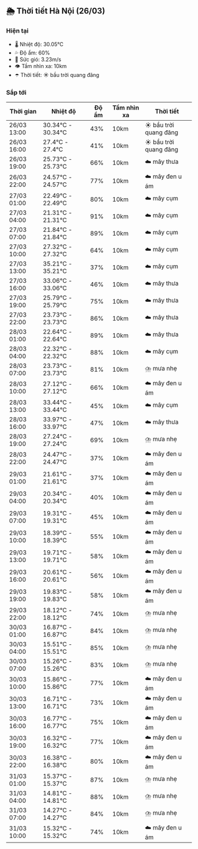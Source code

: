 ## 🌦️ Thời tiết Hà Nội (26/03)

### Hiện tại

- 🌡️ Nhiệt độ: 30.05℃
- 💦 Độ ẩm: 60%
- 💨 Sức gió: 3.23m/s
- 👁️ Tầm nhìn xa: 10km
- ☂️ Thời tiết: ☀️ bầu trời quang đãng

### Sắp tới

| Thời gian | Nhiệt độ | Độ ẩm | Tầm nhìn xa | Thời tiết |
| --- | --- | --- | --- | --- |
| 26/03 13:00 | 30.34℃ - 30.34℃ | 43% | 10km | ☀️ bầu trời quang đãng |
| 26/03 16:00 | 27.4℃ - 27.4℃ | 41% | 10km | ☀️ bầu trời quang đãng |
| 26/03 19:00 | 25.73℃ - 25.73℃ | 66% | 10km | ☁️ mây thưa |
| 26/03 22:00 | 24.57℃ - 24.57℃ | 77% | 10km | ☁️ mây đen u ám |
| 27/03 01:00 | 22.49℃ - 22.49℃ | 80% | 10km | ☁️ mây cụm |
| 27/03 04:00 | 21.31℃ - 21.31℃ | 91% | 10km | ☁️ mây cụm |
| 27/03 07:00 | 21.84℃ - 21.84℃ | 89% | 10km | ☁️ mây cụm |
| 27/03 10:00 | 27.32℃ - 27.32℃ | 64% | 10km | ☁️ mây cụm |
| 27/03 13:00 | 35.21℃ - 35.21℃ | 37% | 10km | ☁️ mây cụm |
| 27/03 16:00 | 33.06℃ - 33.06℃ | 46% | 10km | ☁️ mây thưa |
| 27/03 19:00 | 25.79℃ - 25.79℃ | 75% | 10km | ☁️ mây thưa |
| 27/03 22:00 | 23.73℃ - 23.73℃ | 86% | 10km | ☁️ mây thưa |
| 28/03 01:00 | 22.64℃ - 22.64℃ | 89% | 10km | ☁️ mây thưa |
| 28/03 04:00 | 22.32℃ - 22.32℃ | 88% | 10km | ☁️ mây cụm |
| 28/03 07:00 | 23.73℃ - 23.73℃ | 81% | 10km | ⛈️ mưa nhẹ |
| 28/03 10:00 | 27.12℃ - 27.12℃ | 66% | 10km | ☁️ mây đen u ám |
| 28/03 13:00 | 33.44℃ - 33.44℃ | 45% | 10km | ☁️ mây cụm |
| 28/03 16:00 | 33.97℃ - 33.97℃ | 47% | 10km | ☁️ mây thưa |
| 28/03 19:00 | 27.24℃ - 27.24℃ | 69% | 10km | ⛈️ mưa nhẹ |
| 28/03 22:00 | 24.47℃ - 24.47℃ | 37% | 10km | ☁️ mây đen u ám |
| 29/03 01:00 | 21.61℃ - 21.61℃ | 37% | 10km | ☁️ mây đen u ám |
| 29/03 04:00 | 20.34℃ - 20.34℃ | 40% | 10km | ☁️ mây đen u ám |
| 29/03 07:00 | 19.31℃ - 19.31℃ | 45% | 10km | ☁️ mây đen u ám |
| 29/03 10:00 | 18.39℃ - 18.39℃ | 55% | 10km | ☁️ mây đen u ám |
| 29/03 13:00 | 19.71℃ - 19.71℃ | 58% | 10km | ☁️ mây đen u ám |
| 29/03 16:00 | 20.61℃ - 20.61℃ | 56% | 10km | ☁️ mây đen u ám |
| 29/03 19:00 | 19.83℃ - 19.83℃ | 58% | 10km | ☁️ mây đen u ám |
| 29/03 22:00 | 18.12℃ - 18.12℃ | 74% | 10km | ⛈️ mưa nhẹ |
| 30/03 01:00 | 16.87℃ - 16.87℃ | 84% | 10km | ⛈️ mưa nhẹ |
| 30/03 04:00 | 15.51℃ - 15.51℃ | 85% | 10km | ⛈️ mưa nhẹ |
| 30/03 07:00 | 15.26℃ - 15.26℃ | 83% | 10km | ⛈️ mưa nhẹ |
| 30/03 10:00 | 15.86℃ - 15.86℃ | 77% | 10km | ☁️ mây đen u ám |
| 30/03 13:00 | 16.71℃ - 16.71℃ | 73% | 10km | ☁️ mây đen u ám |
| 30/03 16:00 | 16.77℃ - 16.77℃ | 75% | 10km | ☁️ mây đen u ám |
| 30/03 19:00 | 16.32℃ - 16.32℃ | 77% | 10km | ☁️ mây đen u ám |
| 30/03 22:00 | 16.38℃ - 16.38℃ | 80% | 10km | ☁️ mây đen u ám |
| 31/03 01:00 | 15.37℃ - 15.37℃ | 87% | 10km | ⛈️ mưa nhẹ |
| 31/03 04:00 | 14.81℃ - 14.81℃ | 88% | 10km | ⛈️ mưa nhẹ |
| 31/03 07:00 | 14.27℃ - 14.27℃ | 84% | 10km | ⛈️ mưa nhẹ |
| 31/03 10:00 | 15.32℃ - 15.32℃ | 74% | 10km | ☁️ mây đen u ám |
